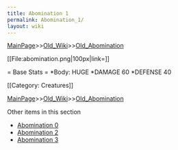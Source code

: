 ```yaml
---
title: Abomination 1
permalink: Abomination_1/
layout: wiki
---
```


[MainPage](/keeperrl_wiki/ "wikilink")>>[Old_Wiki](/keeperrl_wiki/Old_Wiki "wikilink")>>[Old_Abomination](/keeperrl_wiki/Old_Abomination "wikilink")

[[File:abomination.png|100px|link=]]

= Base Stats =
*Body: HUGE
*DAMAGE 60
*DEFENSE 40 

[[Category: Creatures]]

[MainPage](/keeperrl_wiki/ "wikilink")>>[Old_Wiki](/keeperrl_wiki/Old_Wiki "wikilink")>>[Old_Abomination](/keeperrl_wiki/Old_Abomination "wikilink")

Other items in this section
-    [Abomination 0](/keeperrl_wiki/Abomination_0 "wikilink")
-    [Abomination 2](/keeperrl_wiki/Abomination_2 "wikilink")
-    [Abomination 3](/keeperrl_wiki/Abomination_3 "wikilink")
